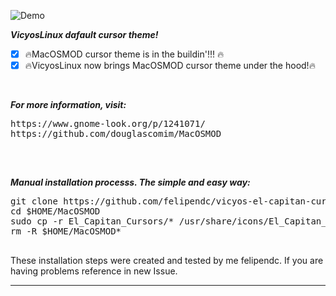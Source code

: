 ![Demo](https://i.imgur.com/CXNK87Y.png)<br />


***VicyosLinux dafault cursor theme!***


- [x] :fire:MacOSMOD cursor theme is in the buildin'!!! :fire:<br />
- [x] :fire:VicyosLinux now brings MacOSMOD cursor theme under the hood!:fire:<br />

<br>

***For more information, visit:***

<pre>
https://www.gnome-look.org/p/1241071/
https://github.com/douglascomim/MacOSMOD
</pre>

<br>

##

***Manual installation processs. The simple and easy way:***

<pre>
git clone https://github.com/felipendc/vicyos-el-capitan-cursors-mod -b master $HOME/MacOSMOD
cd $HOME/MacOSMOD
sudo cp -r El_Capitan_Cursors/* /usr/share/icons/El_Capitan_Cursors
rm -R $HOME/MacOSMOD*

</pre>


These installation steps were created and tested by me felipendc. 
If you are having problems reference in new Issue.

----
